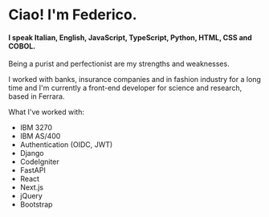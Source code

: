 # Ciao! I'm Federico.

#### I speak Italian, English, JavaScript, TypeScript, Python, HTML, CSS and COBOL.

Being a purist and perfectionist are my strengths and weaknesses.

I worked with banks, insurance companies and in fashion industry for a long time and I'm currently a front-end developer for science and research, based in Ferrara.

What I've worked with:

- IBM 3270
- IBM AS/400
- Authentication (OIDC, JWT)
- Django
- CodeIgniter
- FastAPI
- React
- Next.js
- jQuery
- Bootstrap
